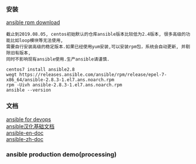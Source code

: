### 安装
[ansible rpm download][1]
```
截止到2019.08.05, centos初始默认的仓库ansible版本比较低为2.4版本, 很多高级的功能比如loop模块等无法使用,
需要自行安装高级的稳定版本.如果已经使用yum安装,可以安装rpm包，系统会自动更新, 并剔除旧有版本,
同时不影响现有ansible使用.生产ansible请谨慎.

centos7 install ansible2.8
wegt https://releases.ansible.com/ansible/rpm/release/epel-7-x86_64/ansible-2.8.3-1.el7.ans.noarch.rpm
rpm -Uivh ansible-2.8.3-1.el7.ans.noarch.rpm
ansible --version
```


### 文档
[ansible for devops][2]  
[ansible汉化基础文档][3]  
[ansible-en-doc][4]  
[ansible-zh-doc][5]


### ansible production demo(processing)



[1]: https://releases.ansible.com/ansible/rpm/release/epel-7-x86_64/
[2]: https://www.ansible.com/resources/ebooks/ansible-for-devops
[3]: http://getansible.com/
[4]: https://docs.ansible.com/ansible/latest/
[5]: https://ansible-tran.readthedocs.io/en/latest/docs/
